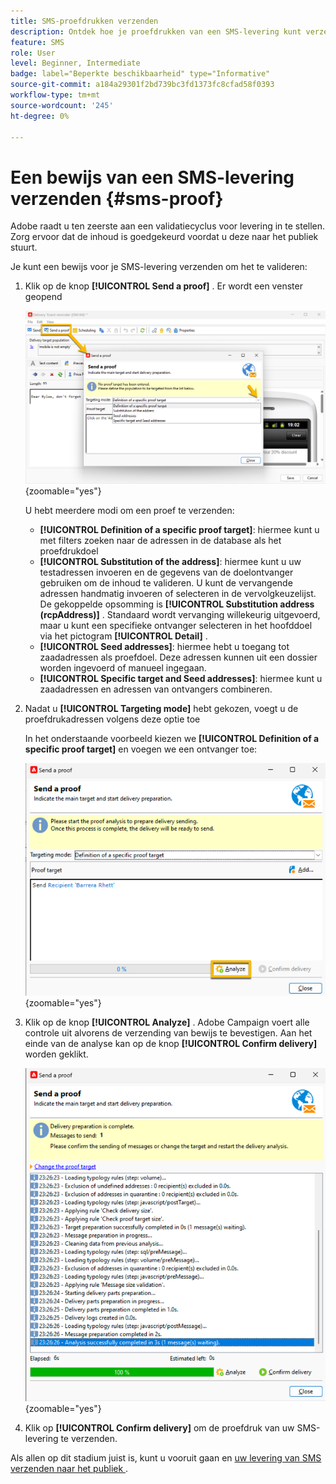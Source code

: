 ```yaml
---
title: SMS-proefdrukken verzenden
description: Ontdek hoe je proefdrukken van een SMS-levering kunt verzenden
feature: SMS
role: User
level: Beginner, Intermediate
badge: label="Beperkte beschikbaarheid" type="Informative"
source-git-commit: a184a29301f2bd739bc3fd1373fc8cfad58f0393
workflow-type: tm+mt
source-wordcount: '245'
ht-degree: 0%

---
```



# Een bewijs van een SMS-levering verzenden {#sms-proof}

Adobe raadt u ten zeerste aan een validatiecyclus voor levering in te stellen. Zorg ervoor dat de inhoud is goedgekeurd voordat u deze naar het publiek stuurt.

Je kunt een bewijs voor je SMS-levering verzenden om het te valideren:

1. Klik op de knop **[!UICONTROL Send a proof]** . Er wordt een venster geopend

   ![](assets/proof_targeting.png){zoomable="yes"}

   U hebt meerdere modi om een proef te verzenden:

   * **[!UICONTROL Definition of a specific proof target]**: hiermee kunt u met filters zoeken naar de adressen in de database als het proefdrukdoel
   * **[!UICONTROL Substitution of the address]**: hiermee kunt u uw testadressen invoeren en de gegevens van de doelontvanger gebruiken om de inhoud te valideren. U kunt de vervangende adressen handmatig invoeren of selecteren in de vervolgkeuzelijst. De gekoppelde opsomming is **[!UICONTROL Substitution address (rcpAddress)]** .
Standaard wordt vervanging willekeurig uitgevoerd, maar u kunt een specifieke ontvanger selecteren in het hoofddoel via het pictogram **[!UICONTROL Detail]** .
   * **[!UICONTROL Seed addresses]**: hiermee hebt u toegang tot zaadadressen als proefdoel. Deze adressen kunnen uit een dossier worden ingevoerd of manueel ingegaan.
   * **[!UICONTROL Specific target and Seed addresses]**: hiermee kunt u zaadadressen en adressen van ontvangers combineren.

1. Nadat u **[!UICONTROL Targeting mode]** hebt gekozen, voegt u de proefdrukadressen volgens deze optie toe

   In het onderstaande voorbeeld kiezen we **[!UICONTROL Definition of a specific proof target]** en voegen we een ontvanger toe:

   ![](assets/proof_recipient.png){zoomable="yes"}

1. Klik op de knop **[!UICONTROL Analyze]** .
Adobe Campaign voert alle controle uit alvorens de verzending van bewijs te bevestigen. Aan het einde van de analyse kan op de knop **[!UICONTROL Confirm delivery]** worden geklikt.

   ![](assets/proof_analyze.png){zoomable="yes"}

1. Klik op **[!UICONTROL Confirm delivery]** om de proefdruk van uw SMS-levering te verzenden.

Als allen op dit stadium juist is, kunt u vooruit gaan en [ uw levering van SMS verzenden naar het publiek ](sms-audience.md).
